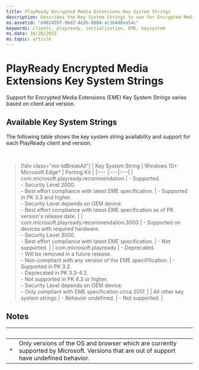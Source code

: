 ```yaml
---
title: PlayReady Encrypted Media Extensions Key System Strings
description: Describes the Key System Strings to use for Encrypted Media Extensions
ms.assetid: "e982455f-96d2-4e2b-8084-ac3b4d0ea54c"
keywords: clients, playready, initialization, EME, keysystem
ms.date: 10/28/2022
ms.topic: article
---
```


# PlayReady Encrypted Media Extensions Key System Strings

Support for Encrypted Media Extensions (EME) Key System Strings varies based on client and version.

## Available Key System Strings

The following table shows the key system string availability and support for each PlayReady client and version.

&nbsp;
>[!div class="mx-tdBreakAll"]
>| Key System String | Windows 10+ Microsoft Edge* | Porting Kit |
>|:--- |:---|:---|
>| com.microsoft.playready.recommendation | - Supported.<br/>- Security Level 2000.<br/>- Best effort compliance with latest EME specification. | - Supported in PK 3.3 and higher.<br/>- Security Level depends on OEM device.<br/>- Best effort compliance with latest EME specification as of PK version's release date. |
>| com.microsoft.playready.recommendation.3000 | - Supported on devices with required hardware.<br/>- Security Level 3000.<br/>- Best effort compliance with latest EME specification. | - Not supported. |
>| com.microsoft.playready | - Deprecated.<br/>- Will be removed in a future release.<br/>- Non-compliant with any version of the EME specifification. | - Supported in PK 3.2.<br/>- Deprecated in PK 3.3-4.2.<br/>- Not supported in PK 4.3 or higher.<br/>- Security Level depends on OEM device.<br/>- Only compliant with EME specification circa 2017. |
>| All other key system strings | - Behavior undefined. | - Not supported. |

## Notes

| &nbsp; | &nbsp; |
|--------|--------|
| \* | Only versions of the OS and browser which are currently supported by Microsoft. Versions that are out of support have undefined behavior. |

